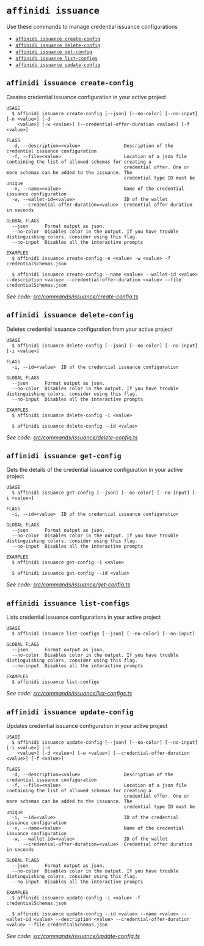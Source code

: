 `affinidi issuance`
===================

Use these commands to manage credential issuance configurations

* [`affinidi issuance create-config`](#affinidi-issuance-create-config)
* [`affinidi issuance delete-config`](#affinidi-issuance-delete-config)
* [`affinidi issuance get-config`](#affinidi-issuance-get-config)
* [`affinidi issuance list-configs`](#affinidi-issuance-list-configs)
* [`affinidi issuance update-config`](#affinidi-issuance-update-config)

## `affinidi issuance create-config`

Creates credential issuance configuration in your active project

```
USAGE
  $ affinidi issuance create-config [--json] [--no-color] [--no-input] [-n <value>] [-d
    <value>] [-w <value>] [--credential-offer-duration <value>] [-f <value>]

FLAGS
  -d, --description=<value>                Description of the credential issuance configuration
  -f, --file=<value>                       Location of a json file containing the list of allowed schemas for creating a
                                           credential offer. One or more schemas can be added to the issuance. The
                                           credential type ID must be unique
  -n, --name=<value>                       Name of the credential issuance configuration
  -w, --wallet-id=<value>                  ID of the wallet
      --credential-offer-duration=<value>  Credential offer duration in seconds

GLOBAL FLAGS
  --json      Format output as json.
  --no-color  Disables color in the output. If you have trouble distinguishing colors, consider using this flag.
  --no-input  Disables all the interactive prompts

EXAMPLES
  $ affinidi issuance create-config -n <value> -w <value> -f credentialSchemas.json

  $ affinidi issuance create-config --name <value> --wallet-id <value> --description <value> --credential-offer-duration <value> --file credentialSchemas.json
```

_See code: [src/commands/issuance/create-config.ts](https://github.com/affinidi/affinidi-cli/blob/v2.10.0/src/commands/issuance/create-config.ts)_

## `affinidi issuance delete-config`

Deletes credential issuance configuration from your active project

```
USAGE
  $ affinidi issuance delete-config [--json] [--no-color] [--no-input] [-i <value>]

FLAGS
  -i, --id=<value>  ID of the credential issuance configuration

GLOBAL FLAGS
  --json      Format output as json.
  --no-color  Disables color in the output. If you have trouble distinguishing colors, consider using this flag.
  --no-input  Disables all the interactive prompts

EXAMPLES
  $ affinidi issuance delete-config -i <value>

  $ affinidi issuance delete-config --id <value>
```

_See code: [src/commands/issuance/delete-config.ts](https://github.com/affinidi/affinidi-cli/blob/v2.10.0/src/commands/issuance/delete-config.ts)_

## `affinidi issuance get-config`

Gets the details of the credential issuance configuration in your active project

```
USAGE
  $ affinidi issuance get-config [--json] [--no-color] [--no-input] [-i <value>]

FLAGS
  -i, --id=<value>  ID of the credential issuance configuration

GLOBAL FLAGS
  --json      Format output as json.
  --no-color  Disables color in the output. If you have trouble distinguishing colors, consider using this flag.
  --no-input  Disables all the interactive prompts

EXAMPLES
  $ affinidi issuance get-config -i <value>

  $ affinidi issuance get-config --id <value>
```

_See code: [src/commands/issuance/get-config.ts](https://github.com/affinidi/affinidi-cli/blob/v2.10.0/src/commands/issuance/get-config.ts)_

## `affinidi issuance list-configs`

Lists credential issuance configurations in your active project

```
USAGE
  $ affinidi issuance list-configs [--json] [--no-color] [--no-input]

GLOBAL FLAGS
  --json      Format output as json.
  --no-color  Disables color in the output. If you have trouble distinguishing colors, consider using this flag.
  --no-input  Disables all the interactive prompts

EXAMPLES
  $ affinidi issuance list-configs
```

_See code: [src/commands/issuance/list-configs.ts](https://github.com/affinidi/affinidi-cli/blob/v2.10.0/src/commands/issuance/list-configs.ts)_

## `affinidi issuance update-config`

Updates credential issuance configuration in your active project

```
USAGE
  $ affinidi issuance update-config [--json] [--no-color] [--no-input] [-i <value>] [-n
    <value>] [-d <value>] [-w <value>] [--credential-offer-duration <value>] [-f <value>]

FLAGS
  -d, --description=<value>                Description of the credential issuance configuration
  -f, --file=<value>                       Location of a json file containing the list of allowed schemas for creating a
                                           credential offer. One or more schemas can be added to the issuance. The
                                           credential type ID must be unique
  -i, --id=<value>                         ID of the credential issuance configuration
  -n, --name=<value>                       Name of the credential issuance configuration
  -w, --wallet-id=<value>                  ID of the wallet
      --credential-offer-duration=<value>  Credential offer duration in seconds

GLOBAL FLAGS
  --json      Format output as json.
  --no-color  Disables color in the output. If you have trouble distinguishing colors, consider using this flag.
  --no-input  Disables all the interactive prompts

EXAMPLES
  $ affinidi issuance update-config -i <value> -f credentialSchemas.json

  $ affinidi issuance update-config --id <value> --name <value> --wallet-id <value> --description <value> --credential-offer-duration <value> --file credentialSchemas.json
```

_See code: [src/commands/issuance/update-config.ts](https://github.com/affinidi/affinidi-cli/blob/v2.10.0/src/commands/issuance/update-config.ts)_
